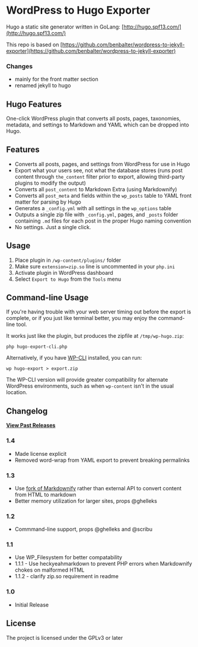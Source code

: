 # WordPress to Hugo Exporter

Hugo a static site generator written in GoLang: [http://hugo.spf13.com/](http://hugo.spf13.com/)

This repo is based on [https://github.com/benbalter/wordpress-to-jekyll-exporter](https://github.com/benbalter/wordpress-to-jekyll-exporter)

### Changes

- mainly for the front matter section
- renamed jekyll to hugo

## Hugo Features

One-click WordPress plugin that converts all posts, pages, taxonomies, metadata, and settings to Markdown and YAML which can be dropped into Hugo.

## Features

* Converts all posts, pages, and settings from WordPress for use in Hugo
* Export what your users see, not what the database stores (runs post content through `the_content` filter prior to export, allowing third-party plugins to modify the output)
* Converts all `post_content` to Markdown Extra (using Markdownify)
* Converts all `post_meta` and fields within the `wp_posts` table to YAML front matter for parsing by Hugo
* Generates a `_config.yml` with all settings in the `wp_options` table
* Outputs a single zip file with `_config.yml`, pages, and `_posts` folder containing `.md` files for each post in the proper Hugo naming convention
* No settings. Just a single click.

## Usage

1. Place plugin in `/wp-content/plugins/` folder
2. Make sure `extension=zip.so` line is uncommented in your `php.ini`
3. Activate plugin in WordPress dashboard
4. Select `Export to Hugo` from the `Tools` menu

## Command-line Usage

If you're having trouble with your web server timing out before the export is complete, or if you just like terminal better, you may enjoy the command-line tool.

It works just like the plugin, but produces the zipfile at `/tmp/wp-hugo.zip`:

    php hugo-export-cli.php

Alternatively, if you have [WP-CLI](http://wp-cli.org) installed, you can run:

```
wp hugo-export > export.zip
```

The WP-CLI version will provide greater compatibility for alternate WordPress environments, such as when `wp-content` isn't in the usual location.

## Changelog

**[View Past Releases](https://github.com/benbalter/wordpress-to-jekyll-exporter/tags)**

### 1.4

* Made license explicit
* Removed word-wrap from YAML export to prevent breaking permalinks

### 1.3

* Use [fork of Markdownify](https://github.com/Pixel418/Markdownify) rather than external API to convert content from HTML to markdown
* Better memory utilization for larger sites, props @ghelleks

### 1.2

* Commmand-line support, props @ghelleks and @scribu

### 1.1

* Use WP_Filesystem for better compatability
* 1.1.1 - Use heckyeahmarkdown to prevent PHP errors when Markdownify chokes on malformed HTML
* 1.1.2 - clarify zip.so requirement in readme

### 1.0

* Initial Release

## License

The project is licensed under the GPLv3 or later

